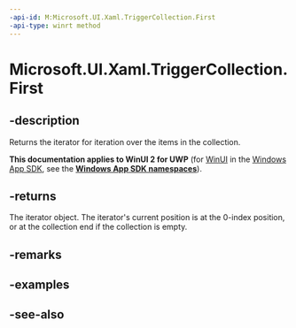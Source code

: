 ```yaml
---
-api-id: M:Microsoft.UI.Xaml.TriggerCollection.First
-api-type: winrt method
---
```


<!-- Method syntax
public Windows.Foundation.Collections.IIterator<Windows.UI.Xaml.TriggerBase> First()
-->

# Microsoft.UI.Xaml.TriggerCollection.First

## -description
Returns the iterator for iteration over the items in the collection.

**This documentation applies to WinUI 2 for UWP** (for [WinUI](/windows/apps/winui/winui3/) in the [Windows App SDK](/windows/apps/windows-app-sdk/), see the **[Windows App SDK namespaces](/windows/windows-app-sdk/api/winrt/)**).

## -returns
The iterator object. The iterator's current position is at the 0-index position, or at the collection end if the collection is empty.

## -remarks

## -examples

## -see-also
